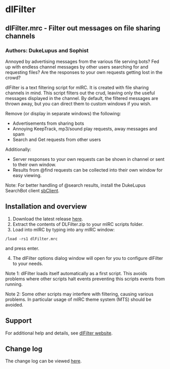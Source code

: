 # dlFilter
## dlFilter.mrc - Filter out messages on file sharing channels
### Authors: DukeLupus and Sophist

Annoyed by advertising messages from the various file serving bots?
Fed up with endless channel messages by other users searching for and requesting files?
Are the responses to your own requests getting lost in the crowd?

dlFilter is a text filtering script for mIRC. It is created with file sharing channels in mind.
This script filters out the crud, leaving only the useful messages displayed in the channel.
By default, the filtered messages are thrown away, but you can direct them to custom windows if you wish.

Remove (or display in separate windows) the following:
* Advertisements from sharing bots
* Annoying KeepTrack, mp3/sound play requests, away messages and spam
* Search and Get requests from other users

Additionally:
* Server responses to your own requests can be shown in channel or sent to their own window.
* Results from @find requests can be collected into their own window for easy viewing.

Note: For better handling of @search results, install the DukeLupus SearchBot client [sbClient](http://dukelupus.com/sbclient).

## Installation and overview
1. Download the latest release [here](https://github.com/SanderSade/dlFilter/releases).
2. Extract the contents of DLFilter.zip to your mIRC scripts folder.
3. Load into mIRC by typing into any mIRC window:
```
/load -rs1 dlFilter.mrc
```
and press enter. 

4. The dlFilter options dialog window will open for you to configure dlFilter to your needs.

Note 1: dlFilter loads itself automatically as a first script.
This avoids problems where other scripts halt events preventing this scripts events from running.

Note 2: Some other scripts may interfere with filtering, causing various problems. In particular usage of mIRC theme system (MTS) should be avoided.

## Support
For additional help and details, see [dlFilter website](http://dukelupus.com/dlfilter).

## Change log
The change log can be viewed [here](https://github.com/SanderSade/dlFilter/blob/master/ChangeLog.md).
